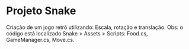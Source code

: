 # Projeto Snake
 Criação de um jogo retrô utilizando: Escala, rotação e translação.
Obs: o código está localizado Snake > Assets > Scripts: Food.cs, GameManager.cs, Move.cs.

